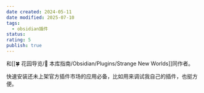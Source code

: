 ```yaml
---
date created: 2024-05-11
date modified: 2025-07-10
tags:
  - obsidian插件
status:
rating: 5
publish: true
---
```


和[[🍀 花园导览/🧰 本库指南/Obsidian/Plugins/Strange New Worlds]]同作者。

快速安装还未上架官方插件市场的应用必备，比如用来调试我自己的插件，也挺方便。
